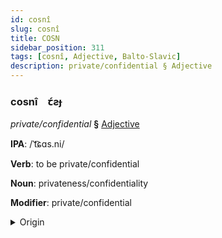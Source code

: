 ```yaml
---
id: cosnî
slug: cosnî
title: COSN
sidebar_position: 311
tags: [cosnî, Adjective, Balto-Slavic]
description: private/confidential § Adjective
---
```


### cosnî&emsp;<span kind="abugida">ꞇ́ƨɟ</span>

*private/confidential* **§** [Adjective](../../tags/Adjective)

**IPA**: /ˈt͡ɕɑs.ni/

**Verb**: to be private/confidential

**Noun**: privateness/confidentiality

**Modifier**: private/confidential

<details>
    <summary>Origin</summary>
    Russian ча́стный částnyj [ˈt͡ɕasnɨj]<br/>
    <em>Balto-Slavic Language Family</em>
</details>